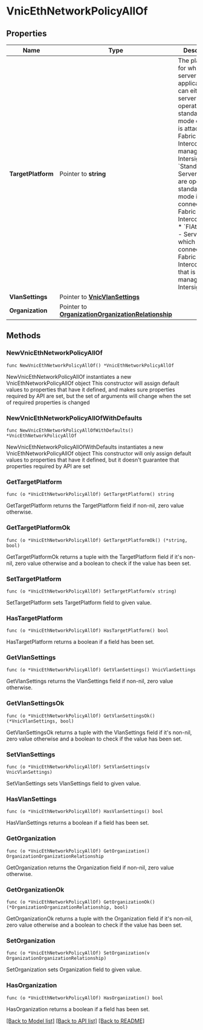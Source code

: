 # VnicEthNetworkPolicyAllOf

## Properties

Name | Type | Description | Notes
------------ | ------------- | ------------- | -------------
**TargetPlatform** | Pointer to **string** | The platform for which the server profile is applicable. It can either be a server that is operating in standalone mode or which is attached to a Fabric Interconnect managed by Intersight. * &#x60;Standalone&#x60; - Servers which are operating in standalone mode i.e. not connected to a Fabric Interconnected. * &#x60;FIAttached&#x60; - Servers which are connected to a Fabric Interconnect that is managed by Intersight. | [optional] [default to "Standalone"]
**VlanSettings** | Pointer to [**VnicVlanSettings**](vnic.VlanSettings.md) |  | [optional] 
**Organization** | Pointer to [**OrganizationOrganizationRelationship**](organization.Organization.Relationship.md) |  | [optional] 

## Methods

### NewVnicEthNetworkPolicyAllOf

`func NewVnicEthNetworkPolicyAllOf() *VnicEthNetworkPolicyAllOf`

NewVnicEthNetworkPolicyAllOf instantiates a new VnicEthNetworkPolicyAllOf object
This constructor will assign default values to properties that have it defined,
and makes sure properties required by API are set, but the set of arguments
will change when the set of required properties is changed

### NewVnicEthNetworkPolicyAllOfWithDefaults

`func NewVnicEthNetworkPolicyAllOfWithDefaults() *VnicEthNetworkPolicyAllOf`

NewVnicEthNetworkPolicyAllOfWithDefaults instantiates a new VnicEthNetworkPolicyAllOf object
This constructor will only assign default values to properties that have it defined,
but it doesn't guarantee that properties required by API are set

### GetTargetPlatform

`func (o *VnicEthNetworkPolicyAllOf) GetTargetPlatform() string`

GetTargetPlatform returns the TargetPlatform field if non-nil, zero value otherwise.

### GetTargetPlatformOk

`func (o *VnicEthNetworkPolicyAllOf) GetTargetPlatformOk() (*string, bool)`

GetTargetPlatformOk returns a tuple with the TargetPlatform field if it's non-nil, zero value otherwise
and a boolean to check if the value has been set.

### SetTargetPlatform

`func (o *VnicEthNetworkPolicyAllOf) SetTargetPlatform(v string)`

SetTargetPlatform sets TargetPlatform field to given value.

### HasTargetPlatform

`func (o *VnicEthNetworkPolicyAllOf) HasTargetPlatform() bool`

HasTargetPlatform returns a boolean if a field has been set.

### GetVlanSettings

`func (o *VnicEthNetworkPolicyAllOf) GetVlanSettings() VnicVlanSettings`

GetVlanSettings returns the VlanSettings field if non-nil, zero value otherwise.

### GetVlanSettingsOk

`func (o *VnicEthNetworkPolicyAllOf) GetVlanSettingsOk() (*VnicVlanSettings, bool)`

GetVlanSettingsOk returns a tuple with the VlanSettings field if it's non-nil, zero value otherwise
and a boolean to check if the value has been set.

### SetVlanSettings

`func (o *VnicEthNetworkPolicyAllOf) SetVlanSettings(v VnicVlanSettings)`

SetVlanSettings sets VlanSettings field to given value.

### HasVlanSettings

`func (o *VnicEthNetworkPolicyAllOf) HasVlanSettings() bool`

HasVlanSettings returns a boolean if a field has been set.

### GetOrganization

`func (o *VnicEthNetworkPolicyAllOf) GetOrganization() OrganizationOrganizationRelationship`

GetOrganization returns the Organization field if non-nil, zero value otherwise.

### GetOrganizationOk

`func (o *VnicEthNetworkPolicyAllOf) GetOrganizationOk() (*OrganizationOrganizationRelationship, bool)`

GetOrganizationOk returns a tuple with the Organization field if it's non-nil, zero value otherwise
and a boolean to check if the value has been set.

### SetOrganization

`func (o *VnicEthNetworkPolicyAllOf) SetOrganization(v OrganizationOrganizationRelationship)`

SetOrganization sets Organization field to given value.

### HasOrganization

`func (o *VnicEthNetworkPolicyAllOf) HasOrganization() bool`

HasOrganization returns a boolean if a field has been set.


[[Back to Model list]](../README.md#documentation-for-models) [[Back to API list]](../README.md#documentation-for-api-endpoints) [[Back to README]](../README.md)


